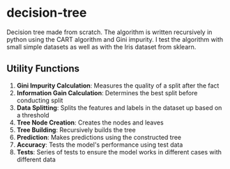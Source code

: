 # decision-tree
Decision tree made from scratch. The algorithm is written recursively in python using the CART algorithm and Gini impurity. I test the algorithm with small simple datasets as well as with the Iris dataset from sklearn.

## Utility Functions

1. **Gini Impurity Calculation**: Measures the quality of a split after the fact
2. **Information Gain Calculation**: Determines the best split before conducting split
3. **Data Splitting**: Splits the features and labels in the dataset up based on a threshold
4. **Tree Node Creation**: Creates the nodes and leaves
5. **Tree Building**: Recursively builds the tree
6. **Prediction**: Makes predictions using the constructed tree
7. **Accuracy**: Tests the model's performance using test data
8. **Tests**: Series of tests to ensure the model works in different cases with different data

